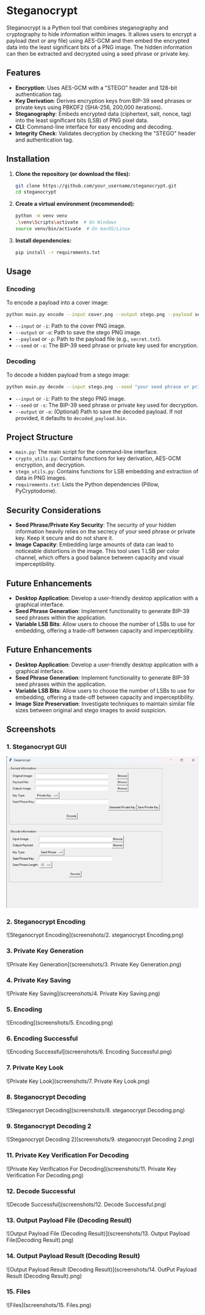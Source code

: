 # Steganocrypt

Steganocrypt is a Python tool that combines steganography and cryptography to hide information within images. It allows users to encrypt a payload (text or any file) using AES-GCM and then embed the encrypted data into the least significant bits of a PNG image. The hidden information can then be extracted and decrypted using a seed phrase or private key.

## Features

- **Encryption**: Uses AES-GCM with a "STEGO" header and 128-bit authentication tag.
- **Key Derivation**: Derives encryption keys from BIP-39 seed phrases or private keys using PBKDF2 (SHA-256, 200,000 iterations).
- **Steganography**: Embeds encrypted data (ciphertext, salt, nonce, tag) into the least significant bits (LSB) of PNG pixel data.
- **CLI**: Command-line interface for easy encoding and decoding.
- **Integrity Check**: Validates decryption by checking the "STEGO" header and authentication tag.

## Installation

1. **Clone the repository (or download the files):**

   ```bash
   git clone https://github.com/your_username/steganocrypt.git
   cd steganocrypt
   ```

2. **Create a virtual environment (recommended):**

   ```bash
   python -m venv venv
   .\venv\Scripts\activate  # On Windows
   source venv/bin/activate  # On macOS/Linux
   ```

3. **Install dependencies:**

   ```bash
   pip install -r requirements.txt
   ```

## Usage

### Encoding

To encode a payload into a cover image:

```bash
python main.py encode --input cover.png --output stego.png --payload secret.txt --seed "your seed phrase or private key"
```

- `--input` or `-i`: Path to the cover PNG image.
- `--output` or `-o`: Path to save the stego PNG image.
- `--payload` or `-p`: Path to the payload file (e.g., `secret.txt`).
- `--seed` or `-s`: The BIP-39 seed phrase or private key used for encryption.

### Decoding

To decode a hidden payload from a stego image:

```bash
python main.py decode --input stego.png --seed "your seed phrase or private key" --output decoded_secret.txt
```

- `--input` or `-i`: Path to the stego PNG image.
- `--seed` or `-s`: The BIP-39 seed phrase or private key used for decryption.
- `--output` or `-o`: (Optional) Path to save the decoded payload. If not provided, it defaults to `decoded_payload.bin`.

## Project Structure

- `main.py`: The main script for the command-line interface.
- `crypto_utils.py`: Contains functions for key derivation, AES-GCM encryption, and decryption.
- `stego_utils.py`: Contains functions for LSB embedding and extraction of data in PNG images.
- `requirements.txt`: Lists the Python dependencies (Pillow, PyCryptodome).

## Security Considerations

- **Seed Phrase/Private Key Security**: The security of your hidden information heavily relies on the secrecy of your seed phrase or private key. Keep it secure and do not share it.
- **Image Capacity**: Embedding large amounts of data can lead to noticeable distortions in the image. This tool uses 1 LSB per color channel, which offers a good balance between capacity and visual imperceptibility.

## Future Enhancements

- **Desktop Application**: Develop a user-friendly desktop application with a graphical interface.
- **Seed Phrase Generation**: Implement functionality to generate BIP-39 seed phrases within the application.
- **Variable LSB Bits**: Allow users to choose the number of LSBs to use for embedding, offering a trade-off between capacity and imperceptibility.
## Future Enhancements

- **Desktop Application**: Develop a user-friendly desktop application with a graphical interface.
- **Seed Phrase Generation**: Implement functionality to generate BIP-39 seed phrases within the application.
- **Variable LSB Bits**: Allow users to choose the number of LSBs to use for embedding, offering a trade-off between capacity and imperceptibility.
- **Image Size Preservation**: Investigate techniques to maintain similar file sizes between original and stego images to avoid suspicion.

## Screenshots

### 1. Steganocrypt GUI
![Steganocrypt GUI](screenshots/1.steganocrypt.png)

### 2. Steganocrypt Encoding
![Steganocrypt Encoding](screenshots/2. steganocrypt Encoding.png)

### 3. Private Key Generation
![Private Key Generation](screenshots/3. Private Key Generation.png)

### 4. Private Key Saving
![Private Key Saving](screenshots/4. Private Key Saving.png)

### 5. Encoding
![Encoding](screenshots/5. Encoding.png)

### 6. Encoding Successful
![Encoding Successful](screenshots/6. Encoding Successful.png)

### 7. Private Key Look
![Private Key Look](screenshots/7. Private Key Look.png)

### 8. Steganocrypt Decoding
![Steganocrypt Decoding](screenshots/8. steganocrypt Decoding.png)

### 9. Steganocrypt Decoding 2
![Steganocrypt Decoding 2](screenshots/9. steganocrypt Decoding 2.png)

### 11. Private Key Verification For Decoding
![Private Key Verification For Decoding](screenshots/11. Private Key Verification For Decoding.png)

### 12. Decode Successful
![Decode Successful](screenshots/12. Decode Successful.png)

### 13. Output Payload File (Decoding Result)
![Output Payload File (Decoding Result)](screenshots/13. Output Payload File(Decoding Result).png)

### 14. Output Payload Result (Decoding Result)
![Output Payload Result (Decoding Result)](screenshots/14. OutPut Payload Result (Decoding Result).png)

### 15. Files
![Files](screenshots/15. Files.png)